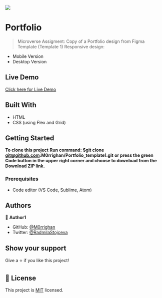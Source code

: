 ![](https://img.shields.io/badge/Microverse-blueviolet)

# Portfolio

> Microverse Assigment: Copy of a Portfolio design from Figma Template (Template 1)
> Responsive design:

- Mobile Version
- Desktop Version

## Live Demo

[Click here for Live Demo](https://m0rrighan.github.io/Portfolio_template1/)

## Built With

- HTML
- CSS (using Flex and Grid)

## Getting Started

**To clone this project**
**Run command: $git clone git@github.com:M0rrighan/Portfolio_template1.git**
**or press the green Code button in the upper right corner and choose to download from the Download ZIP link.**

### Prerequisites

- Code editor (VS Code, Sublime, Atom)

## Authors

👤 **Author1**

- GitHub: [@M0rrighan](https://github.com/M0rrighan)
- Twitter: [@RadmilaStojceva](https://twitter.com/RadmilaStojceva)

## Show your support

Give a ⭐️ if you like this project!

## 📝 License

This project is [MIT](./MIT.md) licensed.
